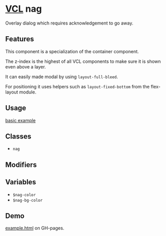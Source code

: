 # [VCL](https://github.com/vcl/doc) nag

Overlay dialog which requires acknowledgement to go away.

## Features

This component is a specialization of the container component.

The z-index is the highest of all VCL components to make sure it
is shown even above a layer.

It can easily made modal by using `layout-full-bleed`.

For positioning it uses helpers such as `layout-fixed-bottom` from
the flex-layout module.

## Usage

[basic example](/demo/example.html)

## Classes

- `nag`

## Modifiers

## Variables

- `$nag-color`
- `$nag-bg-color`

## Demo

[example.html](/demo/example.html) on GH-pages.

